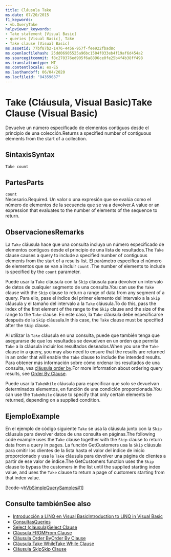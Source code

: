 ```yaml
---
title: Cláusula Take
ms.date: 07/20/2015
f1_keywords:
- vb.QueryTake
helpviewer_keywords:
- Take statement [Visual Basic]
- queries [Visual Basic], Take
- Take clause [Visual Basic]
ms.assetid: 77bf87b2-1476-4456-957f-fee922fbad8c
ms.openlocfilehash: 25dd06905525a96bc1504f033eb4f19af6d454a2
ms.sourcegitcommit: f8c270376ed905f6a8896ce0fe25b4f4b38ff498
ms.translationtype: MT
ms.contentlocale: es-ES
ms.lasthandoff: 06/04/2020
ms.locfileid: "84359637"
---
```

# <a name="take-clause-visual-basic"></a><span data-ttu-id="f597e-102">Take (Cláusula, Visual Basic)</span><span class="sxs-lookup"><span data-stu-id="f597e-102">Take Clause (Visual Basic)</span></span>
<span data-ttu-id="f597e-103">Devuelve un número especificado de elementos contiguos desde el principio de una colección.</span><span class="sxs-lookup"><span data-stu-id="f597e-103">Returns a specified number of contiguous elements from the start of a collection.</span></span>  
  
## <a name="syntax"></a><span data-ttu-id="f597e-104">Sintaxis</span><span class="sxs-lookup"><span data-stu-id="f597e-104">Syntax</span></span>  
  
```vb  
Take count  
```  
  
## <a name="parts"></a><span data-ttu-id="f597e-105">Partes</span><span class="sxs-lookup"><span data-stu-id="f597e-105">Parts</span></span>  
 `count`  
 <span data-ttu-id="f597e-106">Necesario.</span><span class="sxs-lookup"><span data-stu-id="f597e-106">Required.</span></span> <span data-ttu-id="f597e-107">Un valor o una expresión que se evalúa como el número de elementos de la secuencia que se va a devolver.</span><span class="sxs-lookup"><span data-stu-id="f597e-107">A value or an expression that evaluates to the number of elements of the sequence to return.</span></span>  
  
## <a name="remarks"></a><span data-ttu-id="f597e-108">Observaciones</span><span class="sxs-lookup"><span data-stu-id="f597e-108">Remarks</span></span>  
 <span data-ttu-id="f597e-109">La `Take` cláusula hace que una consulta incluya un número especificado de elementos contiguos desde el principio de una lista de resultados.</span><span class="sxs-lookup"><span data-stu-id="f597e-109">The `Take` clause causes a query to include a specified number of contiguous elements from the start of a results list.</span></span> <span data-ttu-id="f597e-110">El parámetro especifica el número de elementos que se van a incluir `count` .</span><span class="sxs-lookup"><span data-stu-id="f597e-110">The number of elements to include is specified by the `count` parameter.</span></span>  
  
 <span data-ttu-id="f597e-111">Puede usar la `Take` cláusula con la `Skip` cláusula para devolver un intervalo de datos de cualquier segmento de una consulta.</span><span class="sxs-lookup"><span data-stu-id="f597e-111">You can use the `Take` clause with the `Skip` clause to return a range of data from any segment of a query.</span></span> <span data-ttu-id="f597e-112">Para ello, pase el índice del primer elemento del intervalo a la `Skip` cláusula y el tamaño del intervalo a la `Take` cláusula.</span><span class="sxs-lookup"><span data-stu-id="f597e-112">To do this, pass the index of the first element of the range to the `Skip` clause and the size of the range to the `Take` clause.</span></span> <span data-ttu-id="f597e-113">En este caso, la `Take` cláusula debe especificarse después de la `Skip` cláusula.</span><span class="sxs-lookup"><span data-stu-id="f597e-113">In this case, the `Take` clause must be specified after the `Skip` clause.</span></span>  
  
 <span data-ttu-id="f597e-114">Al utilizar la `Take` cláusula en una consulta, puede que también tenga que asegurarse de que los resultados se devuelven en un orden que permita `Take` a la cláusula incluir los resultados deseados.</span><span class="sxs-lookup"><span data-stu-id="f597e-114">When you use the `Take` clause in a query, you may also need to ensure that the results are returned in an order that will enable the `Take` clause to include the intended results.</span></span> <span data-ttu-id="f597e-115">Para obtener más información sobre cómo ordenar los resultados de una consulta, vea [cláusula order by](order-by-clause.md).</span><span class="sxs-lookup"><span data-stu-id="f597e-115">For more information about ordering query results, see [Order By Clause](order-by-clause.md).</span></span>  
  
 <span data-ttu-id="f597e-116">Puede usar la `TakeWhile` cláusula para especificar que solo se devuelvan determinados elementos, en función de una condición proporcionada.</span><span class="sxs-lookup"><span data-stu-id="f597e-116">You can use the `TakeWhile` clause to specify that only certain elements be returned, depending on a supplied condition.</span></span>  
  
## <a name="example"></a><span data-ttu-id="f597e-117">Ejemplo</span><span class="sxs-lookup"><span data-stu-id="f597e-117">Example</span></span>  
 <span data-ttu-id="f597e-118">En el ejemplo de código siguiente `Take` se usa la cláusula junto con la `Skip` cláusula para devolver datos de una consulta en páginas.</span><span class="sxs-lookup"><span data-stu-id="f597e-118">The following code example uses the `Take` clause together with the `Skip` clause to return data from a query in pages.</span></span> <span data-ttu-id="f597e-119">La función GetCustomers usa la `Skip` cláusula para omitir los clientes de la lista hasta el valor del índice de inicio proporcionado y usa la `Take` cláusula para devolver una página de clientes a partir de ese valor de índice.</span><span class="sxs-lookup"><span data-stu-id="f597e-119">The GetCustomers function uses the `Skip` clause to bypass the customers in the list until the supplied starting index value, and uses the `Take` clause to return a page of customers starting from that index value.</span></span>  
  
 [!code-vb[VbSimpleQuerySamples#1](~/samples/snippets/visualbasic/VS_Snippets_VBCSharp/VbSimpleQuerySamples/VB/QuerySamples1.vb#1)]  
  
## <a name="see-also"></a><span data-ttu-id="f597e-120">Consulte también</span><span class="sxs-lookup"><span data-stu-id="f597e-120">See also</span></span>

- [<span data-ttu-id="f597e-121">Introducción a LINQ en Visual Basic</span><span class="sxs-lookup"><span data-stu-id="f597e-121">Introduction to LINQ in Visual Basic</span></span>](../../programming-guide/language-features/linq/introduction-to-linq.md)
- [<span data-ttu-id="f597e-122">Consultas</span><span class="sxs-lookup"><span data-stu-id="f597e-122">Queries</span></span>](index.md)
- [<span data-ttu-id="f597e-123">Select (cláusula)</span><span class="sxs-lookup"><span data-stu-id="f597e-123">Select Clause</span></span>](select-clause.md)
- [<span data-ttu-id="f597e-124">Cláusula FROM</span><span class="sxs-lookup"><span data-stu-id="f597e-124">From Clause</span></span>](from-clause.md)
- [<span data-ttu-id="f597e-125">Cláusula Order By</span><span class="sxs-lookup"><span data-stu-id="f597e-125">Order By Clause</span></span>](order-by-clause.md)
- [<span data-ttu-id="f597e-126">Cláusula Take While</span><span class="sxs-lookup"><span data-stu-id="f597e-126">Take While Clause</span></span>](take-while-clause.md)
- [<span data-ttu-id="f597e-127">Cláusula Skip</span><span class="sxs-lookup"><span data-stu-id="f597e-127">Skip Clause</span></span>](skip-clause.md)
